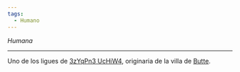 ```yaml
---
tags:
  - Humano
---
```

*Humana*
___
Uno de los ligues de [3zYqPn3 UcHiW4](Personajes%20Jugables/3zYqPn3%20UcHiW4.md), originaria de la villa de [Butte](../Ciudades/Butte.md).
